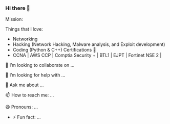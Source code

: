 ### Hi there 👋

<!--
**mm-Ax0/mm-Ax0** is a ✨ _special_ ✨ repository because its `README.md` (this file) appears on your GitHub profile.
-->

Mission:

Things that I love:
- Networking
- Hacking (Network Hacking, Malware analysis, and Exploit development)
- Coding (Python & C++)
Certifications 📜
- CCNA | AWS CCP | Comptia Security + | BTL1 | EJPT | Fortinet NSE 2 |

👯 I’m looking to collaborate on ...

🤔 I’m looking for help with ...

💬 Ask me about ...

📫 How to reach me: ...

😄 Pronouns: ...

- ⚡ Fun fact: ...

